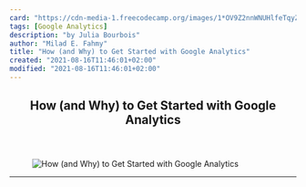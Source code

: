 ```yaml
---
card: "https://cdn-media-1.freecodecamp.org/images/1*OV9Z2nnWNUHlfeTqyZsotg.jpeg"
tags: [Google Analytics]
description: "by Julia Bourbois"
author: "Milad E. Fahmy"
title: "How (and Why) to Get Started with Google Analytics"
created: "2021-08-16T11:46:01+02:00"
modified: "2021-08-16T11:46:01+02:00"
---
```

<div class="site-wrapper">
<main id="site-main" class="site-main outer">
<div class="inner">
<article class="post-full post tag-google-analytics tag-technology tag-web-development tag-programming tag-google ">
<header class="post-full-header">
<h1 class="post-full-title">How (and Why) to Get Started with Google Analytics</h1>
</header>
<figure class="post-full-image">
<picture>
<source media="(max-width: 700px)" sizes="1px" srcset="data:image/gif;base64,R0lGODlhAQABAIAAAAAAAP///yH5BAEAAAAALAAAAAABAAEAAAIBRAA7 1w">
<source media="(min-width: 701px)" sizes="(max-width: 800px) 400px,
(max-width: 1170px) 700px,
1400px" srcset="https://cdn-media-1.freecodecamp.org/images/1*OV9Z2nnWNUHlfeTqyZsotg.jpeg 300w,
https://cdn-media-1.freecodecamp.org/images/1*OV9Z2nnWNUHlfeTqyZsotg.jpeg 600w,
https://cdn-media-1.freecodecamp.org/images/1*OV9Z2nnWNUHlfeTqyZsotg.jpeg 1000w,
https://cdn-media-1.freecodecamp.org/images/1*OV9Z2nnWNUHlfeTqyZsotg.jpeg 2000w">
<img onerror="this.style.display='none'" src="https://cdn-media-1.freecodecamp.org/images/1*OV9Z2nnWNUHlfeTqyZsotg.jpeg" alt="How (and Why) to Get Started with Google Analytics">
</picture>
</figure>
<section class="post-full-content">
<div class="post-content medium-migrated-article">
</div>
<hr>
</section>
</article>
</div>
</main>
</div>
<!-- Google Tag Manager (noscript) -->
<!-- End Google Tag Manager (noscript) -->
